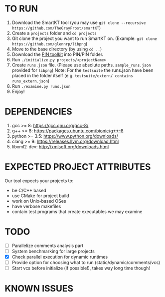 # TO RUN

1. Download the SmartKT tool (you may use `git clone --recursive https://github.com/TheGrayFrost/smartKT`)
2. Create a `projects` folder and `cd projects`
3. Git clone the project you want to run SmartKT on. (Example: `git clone https://github.com/glennrp/libpng`)
4. Move to the base directory (by using `cd ..`)
5. Download the [PIN toolkit](https://software.intel.com/en-us/articles/pin-a-binary-instrumentation-tool-downloads) into PIN/PIN folder.
6. Run `./initialize.py projects/<projectName>`
7. Create `runs.json` file. (Please use absolute paths. `sample_runs.json` provided for `libpng`)
Note: For the `testsuite` the runs.json have been placed in the folder itself (e.g. `testsuite/extern/ contains runs_extern.json`)
8. Run `./examine.py runs.json`
9. Enjoy!

# DEPENDENCIES

1. gcc >= 8: https://gcc.gnu.org/gcc-8/
2. g++ >= 8: https://packages.ubuntu.com/bionic/g++-8
3. python >= 3.5: https://www.python.org/downloads/
4. clang >= 9: https://releases.llvm.org/download.html
5. libxml2-dev: http://xmlsoft.org/downloads.html

# EXPECTED PROJECT ATTRIBUTES

Our tool expects your projects to:
* be C/C++ based
* use CMake for project build
* work on Unix-based OSes
* have verbose makefiles
* contain test programs that create executables we may examine

# TODO
- [ ] Parallelize comments analysis part
- [ ] System benchmarking for large projects
- [X] Check parallel execution for dynamic runtimes
- [ ] Provide option for choosing what to run (static/dynamic/comments/vcs)
- [ ] Start vcs before initialize (if possible!), takes way long time though! 

# KNOWN ISSUES